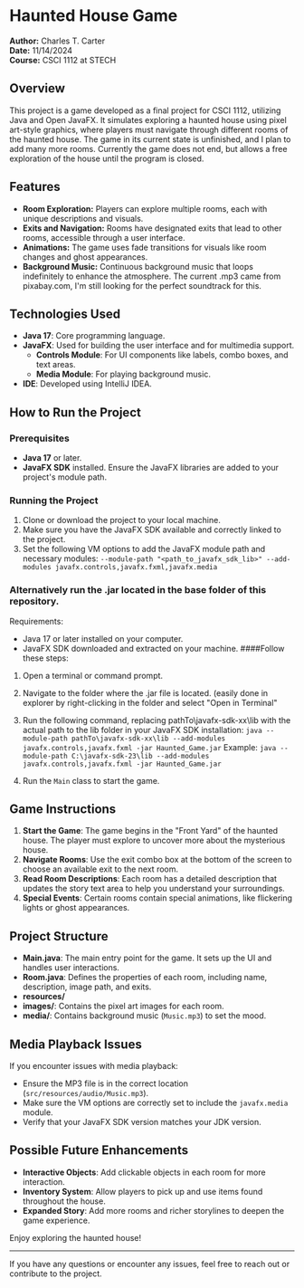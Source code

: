 # Haunted House Game

**Author:** Charles T. Carter  
**Date:** 11/14/2024  
**Course:** CSCI 1112 at STECH

## Overview
This project is a game developed as a final project for CSCI 1112, utilizing Java and Open JavaFX. It simulates exploring a haunted house using pixel art-style graphics, where players must navigate through different rooms of the haunted house.
The game in its current state is unfinished, and I plan to add many more rooms.  Currently the game does not end, but allows a free exploration of the house until the program is closed.

## Features
- **Room Exploration:** Players can explore multiple rooms, each with unique descriptions and visuals.
- **Exits and Navigation:** Rooms have designated exits that lead to other rooms, accessible through a user interface.
- **Animations:** The game uses fade transitions for visuals like room changes and ghost appearances.
- **Background Music:** Continuous background music that loops indefinitely to enhance the atmosphere.   The current .mp3 came from pixabay.com, I'm still looking for the perfect soundtrack for this.

## Technologies Used
- **Java 17**: Core programming language.
- **JavaFX**: Used for building the user interface and for multimedia support.
  - **Controls Module**: For UI components like labels, combo boxes, and text areas.
  - **Media Module**: For playing background music.
- **IDE**: Developed using IntelliJ IDEA.

## How to Run the Project
### Prerequisites
- **Java 17** or later.
- **JavaFX SDK** installed. Ensure the JavaFX libraries are added to your project's module path.

### Running the Project
1. Clone or download the project to your local machine.
2. Make sure you have the JavaFX SDK available and correctly linked to the project.
3. Set the following VM options to add the JavaFX module path and necessary modules:
```--module-path "<path_to_javafx_sdk_lib>" --add-modules javafx.controls,javafx.fxml,javafx.media```

### Alternatively run the .jar located in the base folder of this repository.
Requirements:
- Java 17 or later installed on your computer.
- JavaFX SDK downloaded and extracted on your machine.
####Follow these steps:
1. Open a terminal or command prompt.
2. Navigate to the folder where the .jar file is located.  (easily done in explorer by right-clicking in the folder and select "Open in Terminal"
3. Run the following command, replacing pathTo\javafx-sdk-xx\lib with the actual path to the lib folder in your JavaFX SDK installation:
```java --module-path pathTo\javafx-sdk-xx\lib --add-modules javafx.controls,javafx.fxml -jar Haunted_Game.jar```
Example:
```java --module-path C:\javafx-sdk-23\lib --add-modules javafx.controls,javafx.fxml -jar Haunted_Game.jar```

5. Run the `Main` class to start the game.

## Game Instructions
1. **Start the Game**: The game begins in the "Front Yard" of the haunted house. The player must explore to uncover more about the mysterious house.
2. **Navigate Rooms**: Use the exit combo box at the bottom of the screen to choose an available exit to the next room.
3. **Read Room Descriptions**: Each room has a detailed description that updates the story text area to help you understand your surroundings.
4. **Special Events**: Certain rooms contain special animations, like flickering lights or ghost appearances.

## Project Structure
- **Main.java**: The main entry point for the game. It sets up the UI and handles user interactions.
- **Room.java**: Defines the properties of each room, including name, description, image path, and exits.
- **resources/**
- **images/**: Contains the pixel art images for each room.
- **media/**: Contains background music (`Music.mp3`) to set the mood.

## Media Playback Issues
If you encounter issues with media playback:
- Ensure the MP3 file is in the correct location (`src/resources/audio/Music.mp3`).
- Make sure the VM options are correctly set to include the `javafx.media` module.
- Verify that your JavaFX SDK version matches your JDK version.

## Possible Future Enhancements
- **Interactive Objects**: Add clickable objects in each room for more interaction.
- **Inventory System**: Allow players to pick up and use items found throughout the house.
- **Expanded Story**: Add more rooms and richer storylines to deepen the game experience.


Enjoy exploring the haunted house!

---

If you have any questions or encounter any issues, feel free to reach out or contribute to the project.
